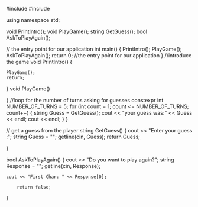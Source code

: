 #include <iostream>
#include <string>

using namespace std;

void PrintIntro();
void PlayGame();
string GetGuess();
bool AskToPlayAgain();


// the entry point for our application 
int main()
{
	PrintIntro();
	PlayGame();
	AskToPlayAgain();
	return 0; //the entry point for our application 
}
//introduce the game
void PrintIntro() {
	
	PlayGame();
	return;
}
void PlayGame()

{
	//loop for the number of turns asking for guesses
	constexpr int NUMBER_OF_TURNS = 5;
	for (int count = 1; count <= NUMBER_OF_TURNS; count++)
	{
		string Guess = GetGuess();
		cout << "your guess was:" << Guess << endl;
		cout << endl;
	}
}

// get a guess from the player
string GetGuess() {
	cout << "Enter your guess :";
	string Guess = "";
	getline(cin, Guess);
	return Guess;
	
}

bool AskToPlayAgain()
{
	cout << "Do you want to play again?";
	string Response = "";
	getline(cin, Response);
	
	cout << "First Char: " << Response[0];

		return false;
}

